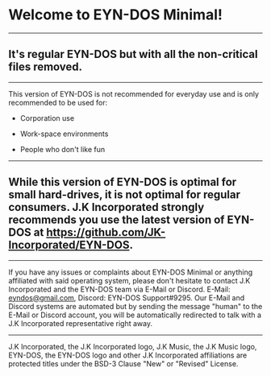 # Welcome to EYN-DOS Minimal!

---

It's regular EYN-DOS but with all the non-critical files removed.
---

---

This version of EYN-DOS is not recommended for everyday use and is only recommended to be used for:

-  Corporation use

- Work-space environments

- People who don't like fun

---

While this version of EYN-DOS is optimal for small hard-drives, it is not optimal for regular consumers. J.K Incorporated strongly recommends you use the latest version of EYN-DOS at https://github.com/JK-Incorporated/EYN-DOS. 
---

--- 

If you have any issues or complaints about EYN-DOS Minimal or anything affiliated with said operating system, please don't hesitate to contact J.K Incorporated and the EYN-DOS team via E-Mail or Discord. E-Mail: eyndos@gmail.com, Discord: EYN-DOS Support#9295. Our E-Mail and Discord systems are automated but by sending the message "human" to the E-Mail or Discord account, you will be automatically redirected to talk with a J.K Incorporated representative right away.

---

J.K Incorporated, the J.K Incorporated logo, J.K Music, the J.K Music logo, EYN-DOS, the EYN-DOS logo and other J.K Incorporated affiliations are protected titles under the BSD-3 Clause "New" or "Revised" License.
